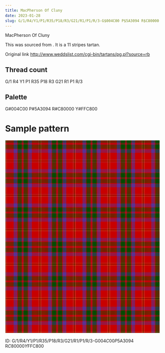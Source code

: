 ```yaml
---
title: MacPherson Of Cluny
date: 2023-01-28
slug: G/1/R4/Y1/P1/R35/P18/R3/G21/R1/P1/R/3-G$004C00 P$5A3094 R$C80000 Y$FFC800
---
```

MacPherson Of Cluny

This was sourced from <no value>.  It is a 11 stripes tartan.

Original link http://www.weddslist.com/cgi-bin/tartans/pg.pl?source=rb

## Thread count
G/1 R4 Y1 P1 R35 P18 R3 G21 R1 P1 R/3

## Palette
G#004C00 P#5A3094 R#C80000 Y#FFC800

# Sample pattern

![Tartan detail](tartan.png "G/1 R4 Y1 P1 R35 P18 R3 G21 R1 P1 R/3 tartan")

ID: G/1/R4/Y1/P1/R35/P18/R3/G21/R1/P1/R/3-G$004C00 P$5A3094 R$C80000 Y$FFC800